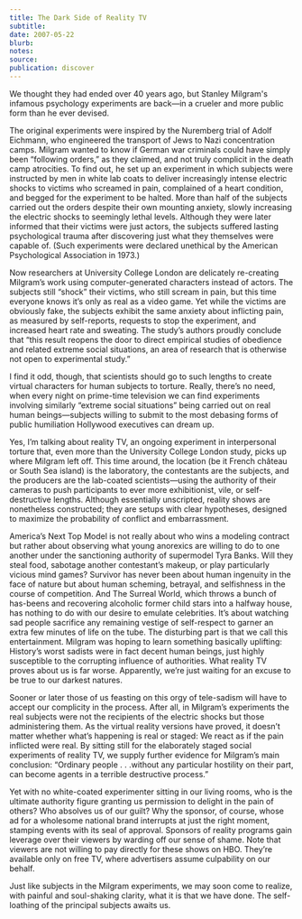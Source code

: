 ```yaml
---
title: The Dark Side of Reality TV
subtitle:
date: 2007-05-22
blurb:
notes:
source:
publication: discover
---
```


We thought they had ended over 40 years ago, but Stanley Milgram's infamous psychology experiments are back—in a crueler and more public form than he ever devised.

The original experiments were inspired by the Nuremberg trial of Adolf Eichmann, who engineered the transport of Jews to Nazi concentration camps. Milgram wanted to know if German war criminals could have simply been “following orders,” as they claimed, and not truly complicit in the death camp atrocities. To find out, he set up an experiment in which subjects were instructed by men in white lab coats to deliver increasingly intense electric shocks to victims who screamed in pain, complained of a heart condition, and begged for the experiment to be halted. More than half of the subjects carried out the orders despite their own mounting anxiety, slowly increasing the electric shocks to seemingly lethal levels. Although they were later informed that their victims were just actors, the subjects suffered lasting psychological trauma after discovering just what they themselves were capable of. (Such experiments were declared unethical by the American Psychological Association in 1973.)

Now researchers at University College London are delicately re-creating Milgram’s work using computer-generated characters instead of actors. The subjects still “shock” their victims, who still scream in pain, but this time everyone knows it’s only as real as a video game. Yet while the victims are obviously fake, the subjects exhibit the same anxiety about inflicting pain, as measured by self-reports, requests to stop the experiment, and increased heart rate and sweating. The study’s authors proudly conclude that “this result reopens the door to direct empirical studies of obedience and related extreme social situations, an area of research that is otherwise not open to experimental study.”

I find it odd, though, that scientists should go to such lengths to create virtual characters for human subjects to torture. Really, there’s no need, when every night on prime-time television we can find experiments involving similarly “extreme social situations” being carried out on real human beings—subjects willing to submit to the most debasing forms of public humiliation Hollywood executives can dream up.

Yes, I’m talking about reality TV, an ongoing experiment in interpersonal torture that, even more than the University College London study, picks up where Milgram left off. This time around, the location (be it French château or South Sea island) is the laboratory, the contestants are the subjects, and the producers are the lab-coated scientists—using the authority of their cameras to push participants to ever more exhibitionist, vile, or self-destructive lengths. Although essentially unscripted, reality shows are nonetheless constructed; they are setups with clear hypotheses, designed to maximize the probability of conflict and embarrassment.

America’s Next Top Model is not really about who wins a modeling contract but rather about observing what young anorexics are willing to do to one another under the sanctioning authority of supermodel Tyra Banks. Will they steal food, sabotage another contestant’s makeup, or play particularly vicious mind games? Survivor has never been about human ingenuity in the face of nature but about human ­scheming, betrayal, and selfishness in the course of ­competition. And The Surreal World, which throws a bunch of has-beens and recovering alcoholic former child stars into a halfway house, has nothing to do with our desire to emulate celebrities. It’s about watching sad people sacrifice any remaining vestige of self-respect to garner an extra few minutes of life on the tube. The disturbing part is that we call this entertainment. Milgram was hoping to learn something basically uplifting: History’s worst sadists were in fact decent human beings, just highly susceptible to the corrupting influence of authorities. What reality TV proves about us is far worse. Apparently, we’re just waiting for an excuse to be true to our darkest natures.

Sooner or later those of us feasting on this orgy of tele-sadism will have to accept our complicity in the process. After all, in Milgram’s experiments the real subjects were not the recipients of the electric shocks but those administering them. As the virtual reality versions have proved, it doesn’t matter whether what’s happening is real or staged: We react as if the pain inflicted were real. By sitting still for the elaborately staged social experiments of reality TV, we supply further evidence for Milgram’s main conclusion: “Ordinary people . . .without any particular hostility on their part, can become agents in a terrible destructive process.”

Yet with no white-coated experimenter sitting in our living rooms, who is the ultimate authority figure granting us permission to delight in the pain of others? Who absolves us of our guilt? Why the sponsor, of course, whose ad for a wholesome national brand interrupts at just the right moment, stamping events with its seal of approval. Sponsors of reality programs gain leverage over their viewers by warding off our sense of shame. Note that viewers are not willing to pay directly for these shows on HBO. They’re available only on free TV, where advertisers assume ­culpability on our behalf.

Just like subjects in the Milgram experiments, we may soon come to realize, with painful and soul-shaking clarity, what it is that we have done. The self-loathing of the principal subjects awaits us.
